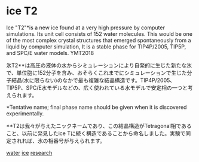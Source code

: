 # ice T2

Ice "T2"*is a new ice found at a very high pressure by computer simulations. Its unit cell consists of 152 water molecules. This would be one of the most complex crystal structures that emerged spontaneously from a liquid by computer simulation, It is a stable phase for TIP4P/2005, TIP5P, and SPC/E water models. YMT2018

氷T2**は高圧の液体の水からシミュレーションにより自発的に生じた新たな氷で、単位胞に152分子を含み、おそらくこれまでにシミュレーションで生じた分子結晶(水に限らない)のなかで最も複雑な結晶構造です。TIP4P/2005、TIP5P、SPC/E水モデルなどの、広く使われている水モデルで安定相の一つと考えられます。



*Tentative name; final phase name should be given when it is discovered experimentally. 

**T2は我々が与えたニックネームであり、この結晶構造がTetragonal相であること、以前に発見したice Tに続く構造であることから命名しました。実験で同定されれば、氷の相番号が与えられます。

[](https://farm2.staticflickr.com/1932/45251706241_8d6fc32670_h_d.jpg)



[](https://farm2.staticflickr.com/1943/45201312142_07a27f5808_z_d.jpg)



[water](water.md) [ice](ice.md) [research](research.md)




